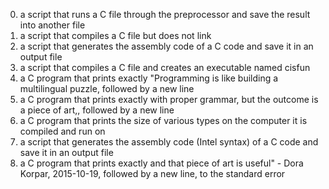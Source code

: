 0. a script that runs a C file through the preprocessor and save the result into another file
1. a script that compiles a C file but does not link
2. a script that generates the assembly code of a C code and save it in an output file
3. a script that compiles a C file and creates an executable named cisfun
4.  a C program that prints exactly "Programming is like building a multilingual puzzle, followed by a new line
5. a C program that prints exactly with proper grammar, but the outcome is a piece of art,, followed by a new line
6. a C program that prints the size of various types on the computer it is compiled and run on
7. a script that generates the assembly code (Intel syntax) of a C code and save it in an output file
8. a C program that prints exactly and that piece of art is useful" - Dora Korpar, 2015-10-19, followed by a new line, to the standard error
